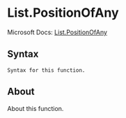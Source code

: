 ---
---

# List.PositionOfAny

Microsoft Docs: [List.PositionOfAny](https://docs.microsoft.com/en-us/powerquery-m/list-positionofany)

## Syntax

```
Syntax for this function.
```

## About

About this function.


